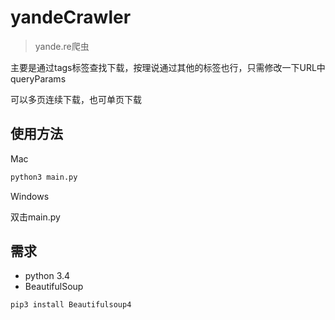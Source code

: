 # yandeCrawler
> yande.re爬虫

主要是通过tags标签查找下载，按理说通过其他的标签也行，只需修改一下URL中queryParams

可以多页连续下载，也可单页下载

## 使用方法

Mac

```python
python3 main.py
```

Windows

双击main.py

## 需求
- python 3.4
- BeautifulSoup

```python
pip3 install Beautifulsoup4 
```
